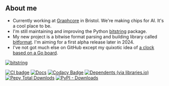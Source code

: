## About me

 - Currently working at [Graphcore](https://www.graphcore.ai) in Bristol. We're making chips for AI. It's a cool place to be.
 - I'm still maintaining and improving the Python [bitstring](https://github.com/scott-griffiths/bitstring) package.
 - My new project is a bitwise format parsing and building library called [bitformat](https://github.com/scott-griffiths/bitformat). I'm aiming for a first alpha release later in 2024.
 - I've not got much else on GitHub except my quixotic idea of [a clock based on a Go board](http://scott-griffiths.github.io/go-clock/).

[![bitstring](https://raw.githubusercontent.com/scott-griffiths/bitstring/main/doc/bitstring_logo_small.png)](https://github.com/scott-griffiths/bitstring)

[![CI badge](https://github.com/scott-griffiths/bitstring/actions/workflows/.github/workflows/ci.yml/badge.svg)](https://github.com/scott-griffiths/bitstring/actions/workflows/ci.yml)
[![Docs](https://img.shields.io/readthedocs/bitstring?logo=readthedocs&logoColor=white)](https://bitstring.readthedocs.io/en/latest/)
[![Codacy Badge](https://img.shields.io/codacy/grade/8869499b2eed44548fa1a5149dd451f4?logo=codacy)](https://app.codacy.com/gh/scott-griffiths/bitstring/dashboard?utm_source=gh&utm_medium=referral&utm_content=&utm_campaign=Badge_grade)
[![Dependents (via libraries.io)](https://img.shields.io/librariesio/dependents/pypi/bitstring?logo=libraries.io&logoColor=white)](https://libraries.io/pypi/bitstring)
&nbsp; &nbsp;
[![Pepy Total Downlods](https://img.shields.io/pepy/dt/bitstring?logo=python&logoColor=white&labelColor=blue&color=blue)](https://pypistats.org/packages/bitstring)
[![PyPI - Downloads](https://img.shields.io/pypi/dm/bitstring?label=%40&labelColor=blue&color=blue)](https://pypistats.org/packages/bitstring)
